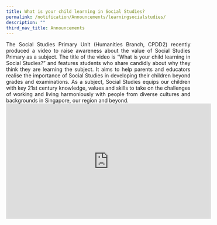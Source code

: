 ```yaml
---
title: What is your child learning in Social Studies?
permalink: /notification/Announcements/learningsocialstudies/
description: ""
third_nav_title: Announcements
---
```

<div style="text-align:justify;">The Social Studies Primary Unit (Humanities Branch, CPDD2) recently produced a video to raise awareness about the value of Social Studies Primary as a subject. The title of the video is “What is your child learning in Social Studies?” and features students who share candidly about why they think they are learning the subject. It aims to help parents and educators realise the importance of Social Studies in developing their children beyond grades and examinations.  As a subject, Social Studies equips our children with key 21st century knowledge, values and skills to take on the challenges of working and living harmoniously with people from diverse cultures and backgrounds in Singapore, our region and beyond.</div>
<div style="text-align: center;"><span style="background-color: transparent;"><iframe allowfullscreen="" frameborder="0" src="https://www.youtube.com/embed/SDCkCj7sm8s?ecver=1" height="315" width="560"></iframe></span>
</div>